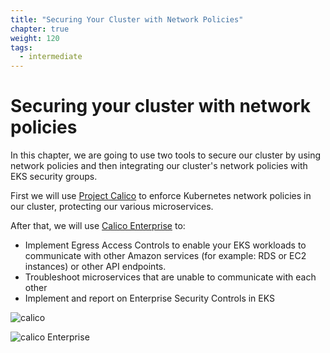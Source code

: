 ```yaml
---
title: "Securing Your Cluster with Network Policies"
chapter: true
weight: 120
tags:
  - intermediate
---
```


# Securing your cluster with network policies

In this chapter, we are going to use two tools to secure our cluster by using network policies and then integrating our cluster's network policies with EKS security groups.

First we will use [Project Calico](https://www.projectcalico.org) to enforce Kubernetes network policies in our cluster, protecting our various microservices.

After that, we will use [Calico Enterprise](https://www.tigera.io/tigera-products/calico-enterprise) to:

- Implement Egress Access Controls to enable your EKS workloads to communicate with other Amazon services (for example: RDS or EC2 instances) or other API endpoints.
- Troubleshoot microservices that are unable to communicate with each other
- Implement and report on Enterprise Security Controls in EKS

![calico](/images/Project-Calico-logo-1000px.png)

![calico Enterprise](/images/Calico-enterprise-logo-1000px.png)
